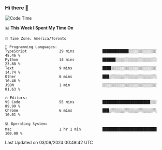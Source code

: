 ### Hi there 👋


<!--START_SECTION:waka-->
![Code Time](http://img.shields.io/badge/Code%20Time-1%2C911%20hrs%2031%20mins-blue)

📊 **This Week I Spent My Time On** 

```text
🕑︎ Time Zone: America/Toronto

💬 Programming Languages: 
TypeScript               29 mins             ████████████░░░░░░░░░░░░░   48.46 % 
Python                   14 mins             ██████░░░░░░░░░░░░░░░░░░░   23.88 % 
Text                     9 mins              ████░░░░░░░░░░░░░░░░░░░░░   14.74 % 
Other                    6 mins              ███░░░░░░░░░░░░░░░░░░░░░░   10.46 % 
JSON                     1 min               ░░░░░░░░░░░░░░░░░░░░░░░░░   01.63 % 

🔥 Editors: 
VS Code                  55 mins             ██████████████████████░░░   89.99 % 
Chrome                   6 mins              ███░░░░░░░░░░░░░░░░░░░░░░   10.01 % 

💻 Operating System: 
Mac                      1 hr 1 min          █████████████████████████   100.00 % 
```


 Last Updated on 03/09/2024 00:49:42 UTC
<!--END_SECTION:waka-->

<!--
**SillyPasty/SillyPasty** is a ✨ _special_ ✨ repository because its `README.md` (this file) appears on your GitHub profile.

Here are some ideas to get you started:

- 🔭 I’m currently working on ...
- 🌱 I’m currently learning ...
- 👯 I’m looking to collaborate on ...
- 🤔 I’m looking for help with ...
- 💬 Ask me about ...
- 📫 How to reach me: ...
- 😄 Pronouns: ...
- ⚡ Fun fact: ...
-->


